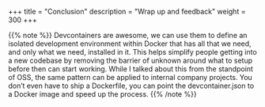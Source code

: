 
+++
title = "Conclusion"
description = "Wrap up and feedback"
weight = 300
+++


{{% note %}}
Devcontainers are awesome, we can use them to define an isolated development environment within Docker that has all that we need, and only what we need, installed in it. This helps simplify people getting into a new codebase by removing the barrier of unknown around what to setup before then can start working. While I talked about this from the standpoint of OSS, the same pattern can be applied to internal company projects. You don’t even have to ship a Dockerfile, you can point the devcontainer.json to a Docker image and speed up the process.
{{% /note %}}
